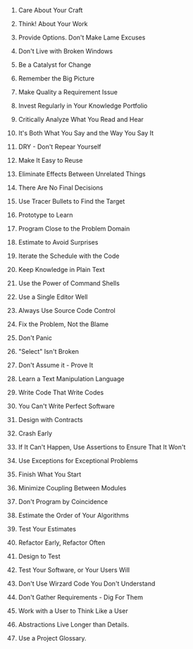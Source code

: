 1. Care About Your Craft  
2. Think! About Your Work  
3. Provide Options. Don't Make Lame Excuses  
4. Don't Live with Broken Windows  
5. Be a Catalyst for Change  
6. Remember the Big Picture  
7. Make Quality a Requirement Issue  
8. Invest Regularly in Your Knowledge Portfolio  
9. Critically Analyze What You Read and Hear  
10. It's Both What You Say and the Way You Say It  
11. DRY - Don't Repear Yourself  
12. Make It Easy to Reuse  
13. Eliminate Effects Between Unrelated Things  
14. There Are No Final Decisions  
15. Use Tracer Bullets to Find the Target  
16. Prototype to Learn  
17. Program Close to the Problem Domain  
18. Estimate to Avoid Surprises  
19. Iterate the Schedule with the Code  
20. Keep Knowledge in Plain Text  
21. Use the Power of Command Shells  
22. Use a Single Editor Well  
23. Always Use Source Code Control  
24. Fix the Problem, Not the Blame  
25. Don't Panic  
26. "Select" Isn't Broken  
27. Don't Assume it - Prove It  
28. Learn a Text Manipulation Language  
29. Write Code That Write Codes  
30. You Can't Write Perfect Software  
31. Design with Contracts  
32. Crash Early  
33. If It Can't Happen, Use Assertions to Ensure That It Won't  
34. Use Exceptions for Exceptional Problems  
35. Finish What You Start  
36. Minimize Coupling Between Modules  
  
44. Don't Program by Coincidence  
45. Estimate the Order of Your Algorithms  
46. Test Your Estimates  
47. Refactor Early, Refactor Often  
48. Design to Test  
49. Test Your Software, or Your Users Will  
50. Don't Use Wirzard Code You Don't Understand  
51. Don't Gather Requirements - Dig For Them  
52. Work with a User to Think Like a User  
53. Abstractions Live Longer than Details.  
54. Use a Project Glossary.  







